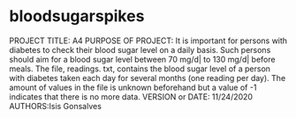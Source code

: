 # bloodsugarspikes

PROJECT TITLE: A4
PURPOSE OF PROJECT: It is important for persons with diabetes to check their blood sugar level on a daily basis. Such persons should aim for a blood sugar level between 70 mg/d| to 130 mg/d| before meals.
The file, readings. txt, contains the blood sugar level of a person with diabetes taken each day for several months (one reading per day). The amount of values in the file is unknown beforehand but a value of -1 indicates that there is no more data.
VERSION or DATE: 11/24/2020
AUTHORS:Isis Gonsalves
